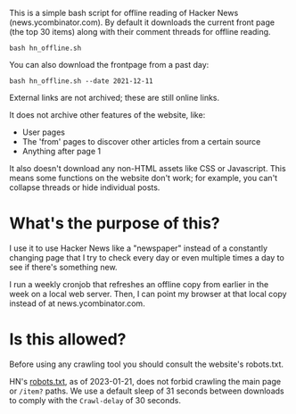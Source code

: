 This is a simple bash script for offline reading of Hacker News
(news.ycombinator.com). By default it downloads the current
front page (the top 30 items) along with their comment threads
for offline reading.

```
bash hn_offline.sh
```

You can also download the frontpage from a past day:

```
bash hn_offline.sh --date 2021-12-11
```

External links are not archived; these are still online links.

It does not archive other features of the website, like:
* User pages
* The 'from' pages to discover other articles from a certain source
* Anything after page 1

It also doesn't download any non-HTML assets like CSS or Javascript. This
means some functions on the website don't work; for example, you can't
collapse threads or hide individual posts.

# What's the purpose of this?

I use it to use Hacker News like a "newspaper" instead of a constantly
changing page that I try to check every day or even multiple times a day to
see if there's something new.

I run a weekly cronjob that refreshes an offline copy from earlier in the week
on a local web server. Then, I can point my browser at that local copy
instead of at news.ycombinator.com.

# Is this allowed?

Before using any crawling tool you should consult the website's robots.txt.

HN's [robots.txt](https://news.ycombinator.com/robots.txt), as of
2023-01-21, does not forbid crawling the main page or `/item?` paths. We
use a default sleep of 31 seconds between downloads to comply with the
`Crawl-delay` of 30 seconds.
